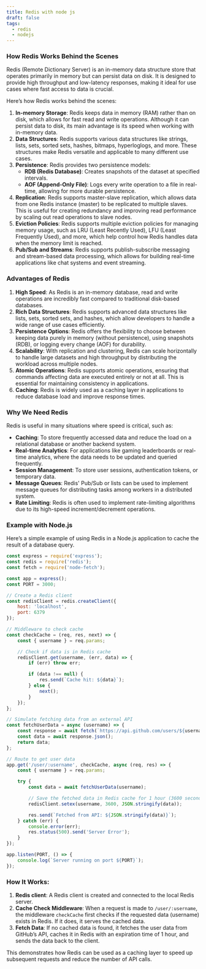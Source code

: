 ```yaml
---
title: Redis with node js
draft: false
tags:
  - redis
  - nodejs
---
```

 
### How Redis Works Behind the Scenes

Redis (Remote Dictionary Server) is an in-memory data structure store that operates primarily in memory but can persist data on disk. It is designed to provide high throughput and low-latency responses, making it ideal for use cases where fast access to data is crucial.

Here’s how Redis works behind the scenes:

1. **In-memory Storage**: Redis keeps data in memory (RAM) rather than on disk, which allows for fast read and write operations. Although it can persist data to disk, its main advantage is its speed when working with in-memory data.
2. **Data Structures**: Redis supports various data structures like strings, lists, sets, sorted sets, hashes, bitmaps, hyperloglogs, and more. These structures make Redis versatile and applicable to many different use cases.
3. **Persistence**: Redis provides two persistence models:
    - **RDB (Redis Database)**: Creates snapshots of the dataset at specified intervals.
    - **AOF (Append-Only File)**: Logs every write operation to a file in real-time, allowing for more durable persistence.
4. **Replication**: Redis supports master-slave replication, which allows data from one Redis instance (master) to be replicated to multiple slaves. This is useful for creating redundancy and improving read performance by scaling out read operations to slave nodes.
5. **Eviction Policies**: Redis supports multiple eviction policies for managing memory usage, such as LRU (Least Recently Used), LFU (Least Frequently Used), and more, which help control how Redis handles data when the memory limit is reached.
6. **Pub/Sub and Streams**: Redis supports publish-subscribe messaging and stream-based data processing, which allows for building real-time applications like chat systems and event streaming.

### Advantages of Redis

1. **High Speed**: As Redis is an in-memory database, read and write operations are incredibly fast compared to traditional disk-based databases.
2. **Rich Data Structures**: Redis supports advanced data structures like lists, sets, sorted sets, and hashes, which allow developers to handle a wide range of use cases efficiently.
3. **Persistence Options**: Redis offers the flexibility to choose between keeping data purely in memory (without persistence), using snapshots (RDB), or logging every change (AOF) for durability.
4. **Scalability**: With replication and clustering, Redis can scale horizontally to handle large datasets and high throughput by distributing the workload across multiple nodes.
5. **Atomic Operations**: Redis supports atomic operations, ensuring that commands affecting data are executed entirely or not at all. This is essential for maintaining consistency in applications.
6. **Caching**: Redis is widely used as a caching layer in applications to reduce database load and improve response times.

### Why We Need Redis

Redis is useful in many situations where speed is critical, such as:

- **Caching**: To store frequently accessed data and reduce the load on a relational database or another backend system.
- **Real-time Analytics**: For applications like gaming leaderboards or real-time analytics, where the data needs to be updated and queried frequently.
- **Session Management**: To store user sessions, authentication tokens, or temporary data.
- **Message Queues**: Redis' Pub/Sub or lists can be used to implement message queues for distributing tasks among workers in a distributed system.
- **Rate Limiting**: Redis is often used to implement rate-limiting algorithms due to its high-speed increment/decrement operations.

### Example with Node.js

Here’s a simple example of using Redis in a Node.js application to cache the result of a database query.

```javascript
const express = require('express');
const redis = require('redis');
const fetch = require('node-fetch');

const app = express();
const PORT = 3000;

// Create a Redis client
const redisClient = redis.createClient({
    host: 'localhost',
    port: 6379
});

// Middleware to check cache
const checkCache = (req, res, next) => {
    const { username } = req.params;

    // Check if data is in Redis cache
    redisClient.get(username, (err, data) => {
        if (err) throw err;

        if (data !== null) {
            res.send(`Cache hit: ${data}`);
        } else {
            next();
        }
    });
};

// Simulate fetching data from an external API
const fetchUserData = async (username) => {
    const response = await fetch(`https://api.github.com/users/${username}`);
    const data = await response.json();
    return data;
};

// Route to get user data
app.get('/user/:username', checkCache, async (req, res) => {
    const { username } = req.params;

    try {
        const data = await fetchUserData(username);

        // Save the fetched data in Redis cache for 1 hour (3600 seconds)
        redisClient.setex(username, 3600, JSON.stringify(data));

        res.send(`Fetched from API: ${JSON.stringify(data)}`);
    } catch (err) {
        console.error(err);
        res.status(500).send('Server Error');
    }
});

app.listen(PORT, () => {
    console.log(`Server running on port ${PORT}`);
});

```

### How It Works:

1. **Redis client**: A Redis client is created and connected to the local Redis server.
2. **Cache Check Middleware**: When a request is made to `/user/:username`, the middleware `checkCache` first checks if the requested data (username) exists in Redis. If it does, it serves the cached data.
3. **Fetch Data**: If no cached data is found, it fetches the user data from GitHub’s API, caches it in Redis with an expiration time of 1 hour, and sends the data back to the client.

This demonstrates how Redis can be used as a caching layer to speed up subsequent requests and reduce the number of API calls.